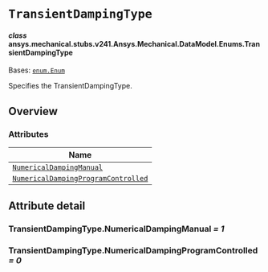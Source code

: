 <!-- vale off -->

<a id="transientdampingtype"></a>

# `TransientDampingType`

<a id="ansys.mechanical.stubs.v241.Ansys.Mechanical.DataModel.Enums.TransientDampingType"></a>

#### *class* ansys.mechanical.stubs.v241.Ansys.Mechanical.DataModel.Enums.TransientDampingType

Bases: [`enum.Enum`](https://docs.python.org/3/library/enum.html#enum.Enum)

Specifies the TransientDampingType.

<!-- !! processed by numpydoc !! -->

<a id="overview"></a>

## Overview

### Attributes

| Name |
| ------------------------------------------------------------------------------------------------ |
| [`NumericalDampingManual`](#TransientDampingType.NumericalDampingManual) |
| [`NumericalDampingProgramControlled`](#TransientDampingType.NumericalDampingProgramControlled) |

<a id="attribute-detail"></a>

## Attribute detail

<a id="TransientDampingType.NumericalDampingManual"></a>

### TransientDampingType.NumericalDampingManual *= 1*

<a id="TransientDampingType.NumericalDampingProgramControlled"></a>

### TransientDampingType.NumericalDampingProgramControlled *= 0*

<!-- vale on -->
